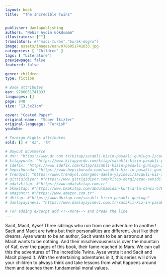 ```yaml
---
layout: book
title:  "The Incredible Twins"


publisher: damlapublishing
authors: "Nehi̇r Aydin Gökduman"
illustrators: [""]
translators: #["naci-turan","burak-dogru"]
image: assets/images/ean/9786051741833.jpg
categories: [ "Children" ]
tags: [ "Literature"]
previewpage: false
featured: false

genre: children
type: fiction

# Book attributes
ean: 9786051741833
languages: []
page: 940
size: "13,5x21cm"

cover: "Coated Paper"
original-name:  "Süper İkizler"
original-language: "Turkish"
youtube:

# Foreign Rights attributes
sold: [] # 'AZ', 'TR'

# Buyout Ecommerce
# dnr: "https://www.dr.com.tr/kitap/sacakli-kizin-pasakli-gunlugu-2/cocuk-ve-genclik/genclik-10-yas/roman-oyku/urunno=0001893059001"
# kitapyurdu: "https://www.kitapyurdu.com/kitap/sacakli-kizin-pasakli-gunlugu-2-/560122.html&filter_name=Sa%C3%A7akl%C4%B1+K%C4%B1z%27%C4%B1n+Pasakl%C4%B1+G%C3%BCnl%C3%BC%C4%9F%C3%BC+2"
# idefix: "https://www.idefix.com/kitap/sacakli-kizin-pasakli-gunlugu-2/cocuk-ve-genclik/genclik-10-yas/roman-oyku/urunno=0001893059001"
# hepsiburada: "https://www.hepsiburada.com/sacakli-kiz-in-pasakli-gunlugu-2-damla-yayinevi-p-HBV000012ER86"
# trendyol: "https://www.trendyol.com/genc-damla-yayinevi/sacakli-kiz-in-pasakli-gunlugu-2-p-54825777"
# gittigidiyor: #"https://www.gittigidiyor.com/kitap-dergi/ezan-sehidi-adnan-menderes_pdp_732728793"
# odatvkitap: #"https://www.odatvkitap.com.tr"
# bkmkitap: #"https://www.bkmkitap.com/abdulhamidin-kurtlarla-dansi-578226"
# amazontr: #"https://www.amazon.com.tr"
# dkitap: #"https://www.dkitap.com/sacakli-kizin-pasakli-gunlugu"
# damlayayinevi: "https://www.damlayayinevi.com.tr/sacakli-kiz-in-pasakli-gunlugu-2-bu-iste-bi-terslik-var"

# For adding excerpt add <!--more--> and break the line
---
```

Sacit, Macit, Ayse! Three siblings who run
from one adventure to another! Sacit and Macit
are twins but their personalities are different.
Just like their dreams. Ayse wants to be an
author, Sacit wants to be an astronout and Macit
wants to be nothing. And their mischievousness
is over the mountain of Kaf, over the pages of
this book, their fame reached to Mars. We can
call this the adventures of The Incredible Twins.
Ayse wrote it and Sacit and Macit played it. With
the entertaining adventures in it, this series will
drive your children to always think and take
lessons from what happens around them and
teaches them fundamental moral values.
<!--more--> 

